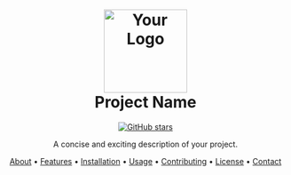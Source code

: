 <!-- BLOG-POST-LIST:START -->
<!-- Title -->
<h1 align="center">
  <img src="your_logo_image_url_here" alt="Your Logo" width="150px">
  <br>
  Project Name
</h1>

<!-- Badges -->
<p align="center">
  <a href="https://github.com/your_username/your_repository_name/stargazers">
    <img alt="GitHub stars" src="https://img.shields.io/github/stars/your_username/your_repository_name?style=for-the-badge">
  </a>
  <!-- Add more badges here (e.g., GitHub issues, license, etc.) -->
</p>

<!-- Description -->
<p align="center">
  A concise and exciting description of your project.
</p>

<!-- Table of Contents -->
<p align="center">
  <a href="#about">About</a> •
  <a href="#features">Features</a> •
  <a href="#installation">Installation</a> •
  <a href="#usage">Usage</a> •
  <a href="#contributing">Contributing</a> •
  <a href="#license">License</a> •
  <a href="#contact">Contact</a>
</p>
<!-- BLOG-POST-LIST:END -->
<!--
**PetarWho/PetarWho** is a ✨ _special_ ✨ repository because its `README.md` (this file) appears on your GitHub profile.

Here are some ideas to get you started:

- 🔭 I’m currently working on ...
- 🌱 I’m currently learning ...
- 👯 I’m looking to collaborate on ...
- 🤔 I’m looking for help with ...
- 💬 Ask me about ...
- 📫 How to reach me: ...
- 😄 Pronouns: ...
- ⚡ Fun fact: ...
-->
</p>
